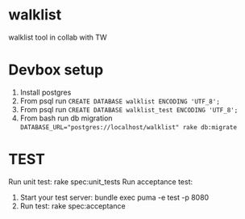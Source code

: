 # walklist
walklist tool in collab with TW

# Devbox setup

1. Install postgres
2. From psql run `CREATE DATABASE walklist ENCODING 'UTF_8';`
3. From psql run `CREATE DATABASE walklist_test ENCODING 'UTF_8';`
4. From bash run db migration `DATABASE_URL="postgres://localhost/walklist" rake db:migrate`

# TEST
Run unit test: rake spec:unit_tests
Run acceptance test:
  1. Start your test server: bundle exec puma -e test -p 8080
  2. Run test: rake spec:acceptance

